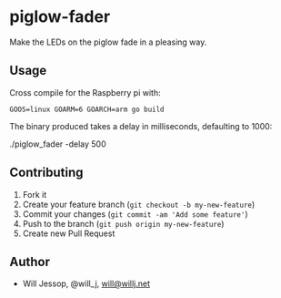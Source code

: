 # piglow-fader

Make the LEDs on the piglow fade in a pleasing way.

## Usage

Cross compile for the Raspberry pi with:

````GOOS=linux GOARM=6 GOARCH=arm go build````

The binary produced takes a delay in milliseconds, defaulting to 1000:

./piglow_fader -delay 500

## Contributing

1. Fork it
2. Create your feature branch (`git checkout -b my-new-feature`)
3. Commit your changes (`git commit -am 'Add some feature'`)
4. Push to the branch (`git push origin my-new-feature`)
5. Create new Pull Request

## Author

* Will Jessop, @will_j, will@willj.net